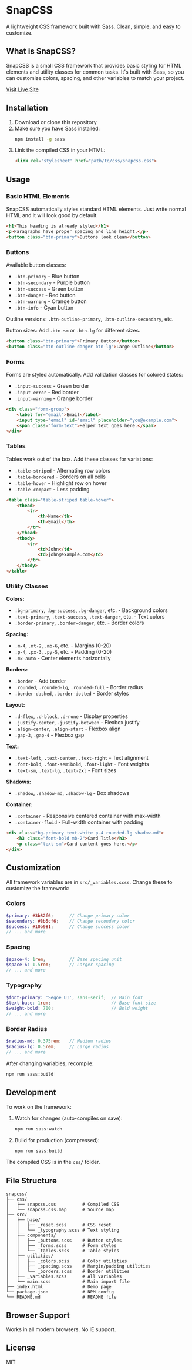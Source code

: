 # SnapCSS

A lightweight CSS framework built with Sass. Clean, simple, and easy to customize.

## What is SnapCSS?

SnapCSS is a small CSS framework that provides basic styling for HTML elements and utility classes for common tasks. It's built with Sass, so you can customize colors, spacing, and other variables to match your project.

[Visit Live Site](https://shre0032.github.io/SnapCSS/)

## Installation

1. Download or clone this repository
2. Make sure you have Sass installed:
   ```bash
   npm install -g sass
   ```
3. Link the compiled CSS in your HTML:
   ```html
   <link rel="stylesheet" href="path/to/css/snapcss.css">
   ```

## Usage

### Basic HTML Elements

SnapCSS automatically styles standard HTML elements. Just write normal HTML and it will look good by default.

```html
<h1>This heading is already styled</h1>
<p>Paragraphs have proper spacing and line height.</p>
<button class="btn-primary">Buttons look clean</button>
```

### Buttons

Available button classes:
- `.btn-primary` - Blue button
- `.btn-secondary` - Purple button
- `.btn-success` - Green button
- `.btn-danger` - Red button
- `.btn-warning` - Orange button
- `.btn-info` - Cyan button

Outline versions: `.btn-outline-primary`, `.btn-outline-secondary`, etc.

Button sizes: Add `.btn-sm` or `.btn-lg` for different sizes.

```html
<button class="btn-primary">Primary Button</button>
<button class="btn-outline-danger btn-lg">Large Outline</button>
```

### Forms

Forms are styled automatically. Add validation classes for colored states:
- `.input-success` - Green border
- `.input-error` - Red border
- `.input-warning` - Orange border

```html
<div class="form-group">
    <label for="email">Email</label>
    <input type="email" id="email" placeholder="you@example.com">
    <span class="form-text">Helper text goes here.</span>
</div>
```

### Tables

Tables work out of the box. Add these classes for variations:
- `.table-striped` - Alternating row colors
- `.table-bordered` - Borders on all cells
- `.table-hover` - Highlight row on hover
- `.table-compact` - Less padding

```html
<table class="table-striped table-hover">
    <thead>
        <tr>
            <th>Name</th>
            <th>Email</th>
        </tr>
    </thead>
    <tbody>
        <tr>
            <td>John</td>
            <td>john@example.com</td>
        </tr>
    </tbody>
</table>
```

### Utility Classes

**Colors:**
- `.bg-primary`, `.bg-success`, `.bg-danger`, etc. - Background colors
- `.text-primary`, `.text-success`, `.text-danger`, etc. - Text colors
- `.border-primary`, `.border-danger`, etc. - Border colors

**Spacing:**
- `.m-4`, `.mt-2`, `.mb-6`, etc. - Margins (0-20)
- `.p-4`, `.px-3`, `.py-5`, etc. - Padding (0-20)
- `.mx-auto` - Center elements horizontally

**Borders:**
- `.border` - Add border
- `.rounded`, `.rounded-lg`, `.rounded-full` - Border radius
- `.border-dashed`, `.border-dotted` - Border styles

**Layout:**
- `.d-flex`, `.d-block`, `.d-none` - Display properties
- `.justify-center`, `.justify-between` - Flexbox justify
- `.align-center`, `.align-start` - Flexbox align
- `.gap-3`, `.gap-4` - Flexbox gap

**Text:**
- `.text-left`, `.text-center`, `.text-right` - Text alignment
- `.font-bold`, `.font-semibold`, `.font-light` - Font weights
- `.text-sm`, `.text-lg`, `.text-2xl` - Font sizes

**Shadows:**
- `.shadow`, `.shadow-md`, `.shadow-lg` - Box shadows

**Container:**
- `.container` - Responsive centered container with max-width
- `.container-fluid` - Full-width container with padding

```html
<div class="bg-primary text-white p-4 rounded-lg shadow-md">
    <h3 class="font-bold mb-2">Card Title</h3>
    <p class="text-sm">Card content goes here.</p>
</div>
```

## Customization

All framework variables are in `src/_variables.scss`. Change these to customize the framework:

### Colors
```scss
$primary: #3b82f6;      // Change primary color
$secondary: #8b5cf6;    // Change secondary color
$success: #10b981;      // Change success color
// ... and more
```

### Spacing
```scss
$space-4: 1rem;         // Base spacing unit
$space-6: 1.5rem;       // Larger spacing
// ... and more
```

### Typography
```scss
$font-primary: 'Segoe UI', sans-serif;  // Main font
$text-base: 1rem;                       // Base font size
$weight-bold: 700;                      // Bold weight
// ... and more
```

### Border Radius
```scss
$radius-md: 0.375rem;   // Medium radius
$radius-lg: 0.5rem;     // Large radius
// ... and more
```

After changing variables, recompile:
```bash
npm run sass:build
```

## Development

To work on the framework:

1. Watch for changes (auto-compiles on save):
   ```bash
   npm run sass:watch
   ```

2. Build for production (compressed):
   ```bash
   npm run sass:build
   ```

The compiled CSS is in the `css/` folder.

## File Structure

```
snapcss/
├── css/
│   ├── snapcss.css          # Compiled CSS
│   └── snapcss.css.map      # Source map
├── src/
│   ├── base/
│   │   ├── _reset.scss      # CSS reset
│   │   └── _typography.scss # Text styling
│   ├── components/
│   │   ├── _buttons.scss    # Button styles
│   │   ├── _forms.scss      # Form styles
│   │   └── _tables.scss     # Table styles
│   ├── utilities/
│   │   ├── _colors.scss     # Color utilities
│   │   ├── _spacing.scss    # Margin/padding utilities
│   │   └── _borders.scss    # Border utilities
│   ├── _variables.scss      # All variables
│   └── main.scss            # Main import file
├── index.html               # Demo page
└── package.json             # NPM config
└── README.md                # README file
```

## Browser Support

Works in all modern browsers. No IE support.

## License

MIT
